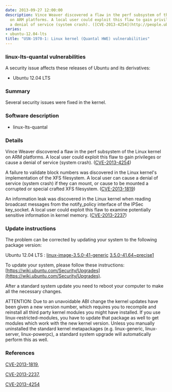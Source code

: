 ```yaml
---
date: 2013-09-27 12:00:00
description: Vince Weaver discovered a flaw in the perf subsystem of the Linux kernel
  on ARM platforms. A local user could exploit this flaw to gain privileges or cause
  a denial of service (system crash). ([CVE-2013-4254](http://people.ubuntu.com/~ubuntu-security/cve/CVE-2013-4254))
series:
- ubuntu-12.04-lts
title: "USN-1970-1: Linux kernel (Quantal HWE) vulnerabilities"
---
```


### linux-lts-quantal vulnerabilities

A security issue affects these releases of Ubuntu and its derivatives:

* Ubuntu 12.04 LTS

### Summary

Several security issues were fixed in the kernel. 

### Software description

* linux-lts-quantal 

### Details

Vince Weaver discovered a flaw in the perf subsystem of the Linux kernel on ARM platforms. A local user could exploit this flaw to gain privileges or cause a denial of service (system crash). ([CVE-2013-4254](http://people.ubuntu.com/~ubuntu-security/cve/CVE-2013-4254))

A failure to validate block numbers was discovered in the Linux kernel&#39;s implementation of the XFS filesystem. A local user can cause a denial of service (system crash) if they can mount, or cause to be mounted a corrupted or special crafted XFS filesystem. ([CVE-2013-1819](http://people.ubuntu.com/~ubuntu-security/cve/CVE-2013-1819))

An information leak was discovered in the Linux kernel when reading broadcast messages from the notify_policy interface of the IPSec key_socket. A local user could exploit this flaw to examine potentially sensitive information in kernel memory. ([CVE-2013-2237](http://people.ubuntu.com/~ubuntu-security/cve/CVE-2013-2237)) 

### Update instructions

The problem can be corrected by updating your system to the following package version:

Ubuntu 12.04 LTS
 : [linux-image-3.5.0-41-generic](https://launchpad.net/ubuntu/+source/linux-lts-quantal) <span> [3.5.0-41.64~precise1](https://launchpad.net/ubuntu/+source/linux-lts-quantal/3.5.0-41.64~precise1) </span> 

To update your system, please follow these instructions: [https://wiki.ubuntu.com/Security/Upgrades](https://wiki.ubuntu.com/Security/Upgrades).

After a standard system update you need to reboot your computer to make all the necessary changes.

ATTENTION: Due to an unavoidable ABI change the kernel updates have been given a new version number, which requires you to recompile and reinstall all third party kernel modules you might have installed. If you use linux-restricted-modules, you have to update that package as well to get modules which work with the new kernel version. Unless you manually uninstalled the standard kernel metapackages (e.g. linux-generic, linux-server, linux-powerpc), a standard system upgrade will automatically perform this as well. 

### References

 [CVE-2013-1819](http://people.ubuntu.com/~ubuntu-security/cve/CVE-2013-1819), 

 [CVE-2013-2237](http://people.ubuntu.com/~ubuntu-security/cve/CVE-2013-2237), 

 [CVE-2013-4254](http://people.ubuntu.com/~ubuntu-security/cve/CVE-2013-4254)
